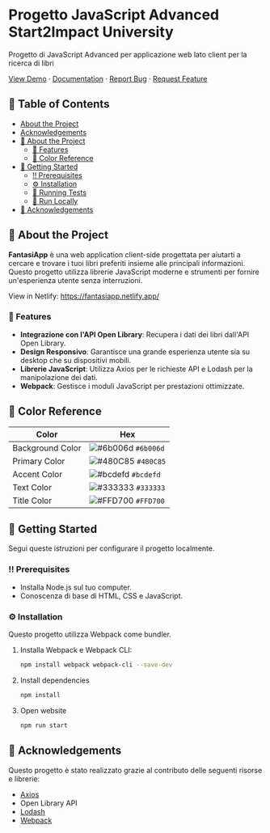# Progetto JavaScript Advanced Start2Impact University
Progetto di JavaScript Advanced per applicazione web lato client per la ricerca di libri 


[View Demo](#) · [Documentation](#) · [Report Bug](#) · [Request Feature](#)

## 📔 Table of Contents

- [About the Project](#about-the-project)
- [Acknowledgements](#acknowledgements)
- [🌟 About the Project](#about-the-project)
  - [🎯 Features](#features)
  - [🎨 Color Reference](#color-reference)
- [🧰 Getting Started](#getting-started)
  - [‼️ Prerequisites](#prerequisites)
  - [⚙️ Installation](#installation)
  - [🧪 Running Tests](#running-tests)
  - [🏃 Run Locally](#run-locally)
- [💎 Acknowledgements](#acknowledgements)

## 🌟 About the Project

**FantasiApp** è una web application client-side progettata per aiutarti a cercare e trovare i tuoi libri preferiti insieme alle principali informazioni. Questo progetto utilizza librerie JavaScript moderne e strumenti per fornire un'esperienza utente senza interruzioni.

View in Netlify: https://fantasiapp.netlify.app/

### 🎯 Features

- **Integrazione con l'API Open Library**: Recupera i dati dei libri dall'API Open Library.
- **Design Responsivo**: Garantisce una grande esperienza utente sia su desktop che su dispositivi mobili.
- **Librerie JavaScript**: Utilizza Axios per le richieste API e Lodash per la manipolazione dei dati.
- **Webpack**: Gestisce i moduli JavaScript per prestazioni ottimizzate.

## 🎨 Color Reference

| Color             | Hex          |
| ----------------- | ------------ |
| Background Color  | ![#6b006d](https://via.placeholder.com/10/6b006d?text=+) `#6b006d` |
| Primary Color     | ![#480C85](https://via.placeholder.com/10/480C85?text=+) `#480C85` |
| Accent Color      | ![#bcdefd](https://via.placeholder.com/10/bcdefd?text=+) `#bcdefd` |
| Text Color        | ![#333333](https://via.placeholder.com/10/333333?text=+) `#333333` |
| Title Color       | ![#FFD700](https://via.placeholder.com/10/FFD700?text=+) `#FFD700` |

## 🧰 Getting Started

Segui queste istruzioni per configurare il progetto localmente.

### ‼️ Prerequisites

- Installa Node.js sul tuo computer.
- Conoscenza di base di HTML, CSS e JavaScript.

### ⚙️ Installation

Questo progetto utilizza Webpack come bundler.

1. Installa Webpack e Webpack CLI:

   ```bash
   npm install webpack webpack-cli --save-dev
   
2. Install dependencies

   ```bash
   npm install

3. Open website

    ```bash
   npm run start
   ```
    

## 💎 Acknowledgements

Questo progetto è stato realizzato grazie al contributo delle seguenti risorse e librerie:

- [Axios](https://github.com/axios/axios)
- Open Library API
- [Lodash](https://lodash.com/)
- [Webpack](https://webpack.js.org/)




